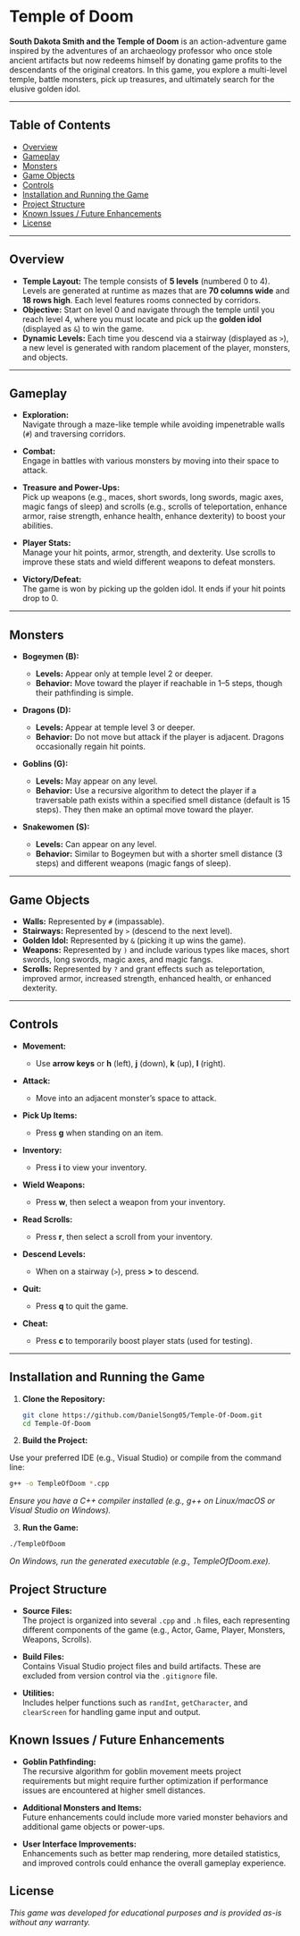 # Temple of Doom

**South Dakota Smith and the Temple of Doom** is an action-adventure game inspired by the adventures of an archaeology professor who once stole ancient artifacts but now redeems himself by donating game profits to the descendants of the original creators. In this game, you explore a multi-level temple, battle monsters, pick up treasures, and ultimately search for the elusive golden idol.

---

## Table of Contents

- [Overview](#overview)
- [Gameplay](#gameplay)
- [Monsters](#monsters)
- [Game Objects](#game-objects)
- [Controls](#controls)
- [Installation and Running the Game](#installation-and-running-the-game)
- [Project Structure](#project-structure)
- [Known Issues / Future Enhancements](#known-issues--future-enhancements)
- [License](#license)

---

## Overview

- **Temple Layout:** The temple consists of **5 levels** (numbered 0 to 4). Levels are generated at runtime as mazes that are **70 columns wide** and **18 rows high**. Each level features rooms connected by corridors.
- **Objective:** Start on level 0 and navigate through the temple until you reach level 4, where you must locate and pick up the **golden idol** (displayed as `&`) to win the game.
- **Dynamic Levels:** Each time you descend via a stairway (displayed as `>`), a new level is generated with random placement of the player, monsters, and objects.

---

## Gameplay

- **Exploration:**  
  Navigate through a maze-like temple while avoiding impenetrable walls (`#`) and traversing corridors.

- **Combat:**  
  Engage in battles with various monsters by moving into their space to attack.

- **Treasure and Power-Ups:**  
  Pick up weapons (e.g., maces, short swords, long swords, magic axes, magic fangs of sleep) and scrolls (e.g., scrolls of teleportation, enhance armor, raise strength, enhance health, enhance dexterity) to boost your abilities.

- **Player Stats:**  
  Manage your hit points, armor, strength, and dexterity. Use scrolls to improve these stats and wield different weapons to defeat monsters.

- **Victory/Defeat:**  
  The game is won by picking up the golden idol. It ends if your hit points drop to 0.

---

## Monsters

- **Bogeymen (B):**  
  - **Levels:** Appear only at temple level 2 or deeper.  
  - **Behavior:** Move toward the player if reachable in 1–5 steps, though their pathfinding is simple.

- **Dragons (D):**  
  - **Levels:** Appear at temple level 3 or deeper.  
  - **Behavior:** Do not move but attack if the player is adjacent. Dragons occasionally regain hit points.

- **Goblins (G):**  
  - **Levels:** May appear on any level.  
  - **Behavior:** Use a recursive algorithm to detect the player if a traversable path exists within a specified smell distance (default is 15 steps). They then make an optimal move toward the player.

- **Snakewomen (S):**  
  - **Levels:** Can appear on any level.  
  - **Behavior:** Similar to Bogeymen but with a shorter smell distance (3 steps) and different weapons (magic fangs of sleep).

---

## Game Objects

- **Walls:** Represented by `#` (impassable).
- **Stairways:** Represented by `>` (descend to the next level).
- **Golden Idol:** Represented by `&` (picking it up wins the game).
- **Weapons:** Represented by `)` and include various types like maces, short swords, long swords, magic axes, and magic fangs.
- **Scrolls:** Represented by `?` and grant effects such as teleportation, improved armor, increased strength, enhanced health, or enhanced dexterity.

---

## Controls

- **Movement:**  
  - Use **arrow keys** or **h** (left), **j** (down), **k** (up), **l** (right).
  
- **Attack:**  
  - Move into an adjacent monster’s space to attack.
  
- **Pick Up Items:**  
  - Press **g** when standing on an item.
  
- **Inventory:**  
  - Press **i** to view your inventory.
  
- **Wield Weapons:**  
  - Press **w**, then select a weapon from your inventory.
  
- **Read Scrolls:**  
  - Press **r**, then select a scroll from your inventory.
  
- **Descend Levels:**  
  - When on a stairway (`>`), press **>** to descend.
  
- **Quit:**  
  - Press **q** to quit the game.
  
- **Cheat:**  
  - Press **c** to temporarily boost player stats (used for testing).

---

## Installation and Running the Game

1. **Clone the Repository:**
   ```bash
   git clone https://github.com/DanielSong05/Temple-Of-Doom.git
   cd Temple-Of-Doom
2. **Build the Project:**

Use your preferred IDE (e.g., Visual Studio) or compile from the command line:

```bash
g++ -o TempleOfDoom *.cpp
```

*Ensure you have a C++ compiler installed (e.g., g++ on Linux/macOS or Visual Studio on Windows).*

3. **Run the Game:**

```bash
./TempleOfDoom
```

*On Windows, run the generated executable (e.g., TempleOfDoom.exe).*

## Project Structure

- **Source Files:**  
  The project is organized into several `.cpp` and `.h` files, each representing different components of the game (e.g., Actor, Game, Player, Monsters, Weapons, Scrolls).

- **Build Files:**  
  Contains Visual Studio project files and build artifacts. These are excluded from version control via the `.gitignore` file.

- **Utilities:**  
  Includes helper functions such as `randInt`, `getCharacter`, and `clearScreen` for handling game input and output.

## Known Issues / Future Enhancements

- **Goblin Pathfinding:**  
  The recursive algorithm for goblin movement meets project requirements but might require further optimization if performance issues are encountered at higher smell distances.

- **Additional Monsters and Items:**  
  Future enhancements could include more varied monster behaviors and additional game objects or power-ups.

- **User Interface Improvements:**  
  Enhancements such as better map rendering, more detailed statistics, and improved controls could enhance the overall gameplay experience.

## License

*This game was developed for educational purposes and is provided as-is without any warranty.*
```

